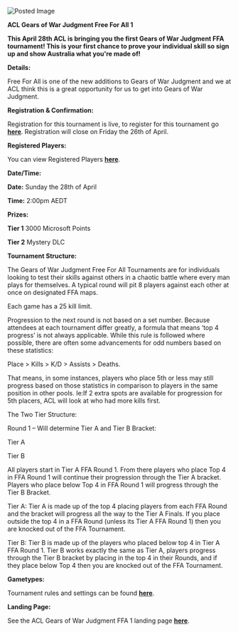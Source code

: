 ![Posted Image](https://dl.dropbox.com/u/15875389/Gears/Judgment%20FFA%201%20600%20x%20210b.jpg)





**ACL Gears of War Judgment Free For All 1**





**This April 28th ACL is bringing you the first Gears of War Judgment FFA tournament! This is your first chance to prove your individual skill so sign up and show Australia what you're made of!**





**Details:**


Free For All is one of the new additions to Gears of War Judgment and we at ACL think this is a great opportunity for us to get into Gears of War Judgment.






**Registration & Confirmation:**


Registration for this tournament is live, to register for this tournament go 
[**here**](http://registration.aclpro.com.au/?e=105). Registration will close on Friday the 26th of April.






**Registered Players:**


You can view Registered Players 
**[here](http://www.aclpro.com.au/2013/events/gears/acl-gears-ffa-1-rego)**.






**Date/Time:**



**Date:**
 Sunday the 28th of April



**Time:**
 2:00pm AEDT






**Prizes:**



**Tier 1**
 3000 Microsoft Points



**Tier 2**
 Mystery DLC






**Tournament Structure:**


The Gears of War Judgment Free For All Tournaments are for individuals looking to test their skills against others in a chaotic battle where every man plays for themselves. A typical round will pit 8 players against each other at once on designated FFA maps.


Each game has a 25 kill limit.


Progression to the next round is not based on a set number. Because attendees at each tournament differ greatly, a formula that means ‘top 4 progress’ is not always applicable. While this rule is followed where possible, there are often some advancements for odd numbers based on these statistics:


Place > Kills > K/D > Assists > Deaths.


That means, in some instances, players who place 5th or less may still progress based on those statistics in comparison to players in the same position in other pools. Ie:If 2 extra spots are available for progression for 5th placers, ACL will look at who had more kills first.





The Two Tier Structure:


Round 1 – Will determine Tier A and Tier B Bracket:


Tier A


Tier B


All players start in Tier A FFA Round 1. From there players who place Top 4 in FFA Round 1 will continue their progression through the Tier A bracket. Players who place below Top 4 in FFA Round 1 will progress through the Tier B Bracket.


Tier A: Tier A is made up of the top 4 placing players from each FFA Round and the bracket will progress all the way to the Tier A Finals. If you place outside the top 4 in a FFA Round (unless its Tier A FFA Round 1) then you are knocked out of the FFA Tournament.


Tier B: Tier B is made up of the players who placed below top 4 in Tier A FFA Round 1. Tier B works exactly the same as Tier A, players progress through the Tier B bracket by placing in the top 4 in their Rounds, and if they place below Top 4 then you are knocked out of the FFA Tournament.






**Gametypes:**


Tournament rules and settings can be found 
[**here**](http://www.aclpro.com.au/procircuit/gears-2013-rules).






**Landing Page:**


See the ACL Gears of War Judgment FFA 1 landing page 
[**here**](http://www.aclpro.com.au/2013/events/gears/gearsj-ffa-1-landing-page).